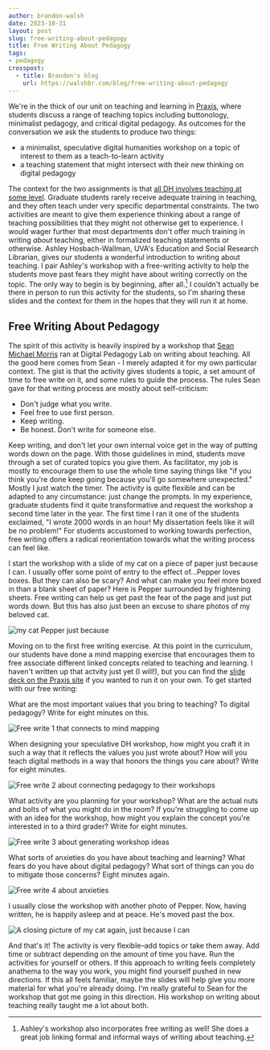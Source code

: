 ```yaml
---
author: brandon-walsh
date: 2023-10-31
layout: post
slug: free-writing-about-pedagogy
title: Free Writing About Pedagogy
tags:
- pedagogy
crosspost:
  - title: Brandon's blog
    url: https://walshbr.com/blog/free-writing-about-pedagogy
---
```

We're in the thick of our unit on teaching and learning in [Praxis](https://praxis.scholarslab.org/curriculum/2023-2024/), where students discuss a range of teaching topics including buttonology, minimalist pedagogy, and critical digital pedagogy. As outcomes for the conversation we ask the students to produce two things: 

* a minimalist, speculative digital humanities workshop on a topic of interest to them as a teach-to-learn activity
* a teaching statement that might intersect with their new thinking on digital pedagogy

The context for the two assignments is that [all DH involves teaching at some level](https://scholarslab.lib.virginia.edu/blog/dh-is-teaching/). Graduate students rarely receive adequate training in teaching, and they often teach under very specific departmental constraints. The two activities are meant to give them experience thinking about a range of teaching possibilities that they might not otherwise get to experience. I would wager further that most departments don't offer much training in writing *about* teaching, either in formalized teaching statements or otherwise. Ashley Hosbach-Wallman, UVA's Education and Social Research Librarian, gives our students a wonderful introduction to writing about teaching. I pair Ashley's workshop with a free-writing activity to help the students move past fears they might have about writing correctly on the topic. The only way to begin is by beginning, after all.[^1] I couldn't actually be there in person to run this activity for the students, so I'm sharing these slides and the context for them in the hopes that they will run it at home. 

## Free Writing About Pedagogy

The spirit of this activity is heavily inspired by a workshop that [Sean Michael Morris](https://www.seanmichaelmorris.com/) ran at Digital Pedagogy Lab on writing about teaching. All the good here comes from Sean - I merely adapted it for my own particular context. The gist is that the activity gives students a topic, a set amount of time to free write on it, and some rules to guide the process. The rules Sean gave for that writing process are mostly about self-criticism:

* Don't judge what you write.
* Feel free to use first person.
* Keep writing.
* Be honest. Don't write for someone else.

Keep writing, and don't let your own internal voice get in the way of putting words down on the page. With those guidelines in mind, students move through a set of curated topics you give them. As facilitator, my job is mostly to encourage them to use the whole time saying things like "if you think you're done keep going because you'll go somewhere unexpected." Mostly I just watch the timer. The activity is quite flexible and can be adapted to any circumstance: just change the prompts. In my experience, graduate students find it quite transformative and request the workshop a second time later in the year. The first time I ran it one of the students exclaimed, "I wrote 2000 words in an hour! My dissertation feels like it will be no problem!" For students accustomed to working towards perfection, free writing offers a radical reorientation towards what the writing process can feel like.

I start the workshop with a slide of my cat on a piece of paper just because I can. I usually offer some point of entry to the effect of…Pepper loves boxes. But they can also be scary? And what can make you feel more boxed in than a blank sheet of paper? Here is Pepper surrounded by frightening sheets. Free writing can help us get past the fear of the page and just put words down. But this has also just been an excuse to share photos of my beloved cat.

![my cat Pepper just because](/assets/post-media/free-writing-about-pedagogy/1.png)

Moving on to the first free writing exercise. At this point in the curriculum, our students have done a mind mapping exercise that encourages them to free associate different linked concepts related to teaching and learning. I haven't written up that actvity just yet (I will!), but you can find the [slide deck on the Praxis site](https://praxis.scholarslab.org/assets/mind-mapping-your-pedagogy.pptx) if you wanted to run it on your own. To get started with our free writing:

What are the most important values that you bring to teaching? To digital pedagogy? Write for eight minutes on this. 

![Free write 1 that connects to mind mapping](/assets/post-media/free-writing-about-pedagogy/2.png)

When designing your speculative DH workshop, how might you craft it in such a way that it reflects the values you just wrote about? How will you teach digital methods in a way that honors the things you care about? Write for eight minutes.

![Free write 2 about connecting pedagogy to their workshops](/assets/post-media/free-writing-about-pedagogy/3.png)

What activity are you planning for your workshop? What are the actual nuts and bolts of what you might do in the room? If you're struggling to come up with an idea for the workshop, how might you explain the concept you're interested in to a third grader? Write for eight minutes.

![Free write 3 about generating workshop ideas](/assets/post-media/free-writing-about-pedagogy/4.png)

What sorts of anxieties do you have about teaching and learning? What fears do you have about digital pedagogy? What sort of things can you do to mitigate those concerns? Eight minutes again.

![Free write 4 about anxieties](/assets/post-media/free-writing-about-pedagogy/5.png)

I usually close the workshop with another photo of Pepper. Now, having written, he is happily asleep and at peace. He's moved past the box.

![A closing picture of my cat again, just because I can](/assets/post-media/free-writing-about-pedagogy/6.png)

And that's it! The activity is very flexible–add topics or take them away. Add time or subtract depending on the amount of time you have. Run the activities for yourself or others. If this approach to writing feels completely anathema to the way you work, you might find yourself pushed in new directions. If this all feels familiar, maybe the slides will help give you more material for what you're already doing. I'm really grateful to Sean for the workshop that got me going in this direction. His workshop on writing about teaching really taught me a lot about both.

[^1]: Ashley's workshop also incorporates free writing as well! She does a great job linking formal and informal ways of writing about teaching.
